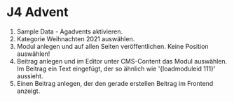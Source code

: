 # J4 Advent

1. Sample Data - Agadvents aktivieren.
2. Kategorie Weihnachten 2021 auswählen.
3. Modul anlegen und auf allen Seiten veröffentlichen. Keine Position auswählen!
4. Beitrag anlegen und im Editor unter CMS-Content das Modul auswählen. Im Beitrag ein Text eingefügt, der so ähnlich wie '{loadmoduleid 111}' aussieht.
5. Einen Beitrag anlegen, der den gerade erstellen Beitrag im Frontend anzeigt.
